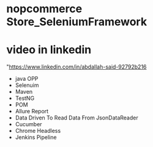 # nopcommerce Store_SeleniumFramework

  # video in linkedin
  "https://www.linkedin.com/in/abdallah-said-92792b216

 - java OPP
 - Selenuim
 - Maven 
 - TestNG
 - POM
 - Allure Report
 - Data Driven To Read Data From JsonDataReader
 - Cucumber 
 - Chrome Headless 
 - Jenkins Pipeline
